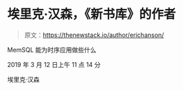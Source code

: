 # 埃里克·汉森，《新书库》的作者

> 原文：<https://thenewstack.io/author/erichanson/>

MemSQL 能为时序应用做些什么

2019 年 3 月 12 日上午 11 点 14 分

埃里克·汉森